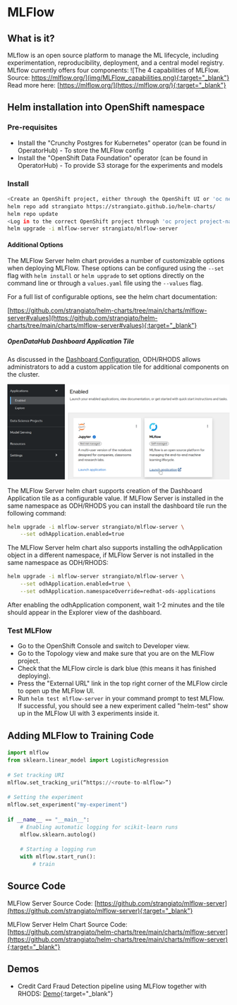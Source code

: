 # MLFlow

## What is it?

MLflow is an open source platform to manage the ML lifecycle, including experimentation, reproducibility, deployment, and a central model registry. MLflow currently offers four components:
![The 4 capabilities of MLFlow. Source: https://mlflow.org/](img/MLFlow_capabilities.png){:target="_blank"}
Read more here: [https://mlflow.org/](https://mlflow.org/){:target="_blank"}

## Helm installation into OpenShift namespace

### Pre-requisites

- Install the "Crunchy Postgres for Kubernetes" operator (can be found in OperatorHub) - To store the MLFlow config
- Install the "OpenShift Data Foundation" operator (can be found in OperatorHub) - To provide S3 storage for the experiments and models

### Install

```bash
<Create an OpenShift project, either through the OpenShift UI or 'oc new-project project-name'>
helm repo add strangiato https://strangiato.github.io/helm-charts/
helm repo update
<Log in to the correct OpenShift project through 'oc project project-name'>
helm upgrade -i mlflow-server strangiato/mlflow-server
```

#### Additional Options

The MLFlow Server helm chart provides a number of customizable options when deploying MLFlow.  These options can be configured using the `--set` flag with `helm install` or `helm upgrade` to set options directly on the command line or through a `values.yaml` file using the `--values` flag.

For a full list of configurable options, see the helm chart documentation:

[https://github.com/strangiato/helm-charts/tree/main/charts/mlflow-server#values](https://github.com/strangiato/helm-charts/tree/main/charts/mlflow-server#values){:target="_blank"}

##### OpenDataHub Dashboard Application Tile

As discussed in the [Dashboard Configuration](../odh-rhods/configuration.md#adding-a-custom-application), ODH/RHODS allows administrators to add a custom application tile for additional components on the cluster.

![Enabled tile](img/enabled-tile.png)

The MLFlow Server helm chart supports creation of the Dashboard Application tile as a configurable value.  If MLFlow Server is installed in the same namespace as ODH/RHODS you can install the dashboard tile run the following command:

```bash
helm upgrade -i mlflow-server strangiato/mlflow-server \
    --set odhApplication.enabled=true
```

The MLFlow Server helm chart also supports installing the odhApplication object in a different namespace, if MLFlow Server is not installed in the same namespace as ODH/RHODS:

```bash
helm upgrade -i mlflow-server strangiato/mlflow-server \
    --set odhApplication.enabled=true \
    --set odhApplication.namespaceOverride=redhat-ods-applications
```

After enabling the odhApplication component, wait 1-2 minutes and the tile should appear in the Explorer view of the dashboard.

### Test MLFlow

- Go to the OpenShift Console and switch to Developer view.
- Go to the Topology view and make sure that you are on the MLFlow project.
- Check that the MLFlow circle is dark blue (this means it has finished deploying).
- Press the "External URL" link in the top right corner of the MLFlow circle to open up the MLFlow UI.
- Run `helm test mlflow-server` in your command prompt to test MLFlow. If successful, you should see a new experiment called "helm-test" show up in the MLFlow UI with 3 experiments inside it.

## Adding MLFlow to Training Code

```python
import mlflow
from sklearn.linear_model import LogisticRegression

# Set tracking URI
mlflow.set_tracking_uri(“https://<route-to-mlflow>”)

# Setting the experiment
mlflow.set_experiment("my-experiment")

if __name__ == "__main__":
    # Enabling automatic logging for scikit-learn runs
    mlflow.sklearn.autolog()

    # Starting a logging run
    with mlflow.start_run():
        # train
```

## Source Code

MLFlow Server Source Code:
[https://github.com/strangiato/mlflow-server](https://github.com/strangiato/mlflow-server){:target="_blank"}

MLFlow Server Helm Chart Source Code:
[https://github.com/strangiato/helm-charts/tree/main/charts/mlflow-server](https://github.com/strangiato/helm-charts/tree/main/charts/mlflow-server){:target="_blank"}

## Demos

- Credit Card Fraud Detection pipeline using MLFlow together with RHODS: [Demo](/demos/credit-card-fraud/credit-card-fraud){:target="_blank"}
